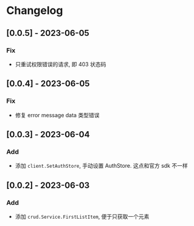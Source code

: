 # Changelog

## [0.0.5] - 2023-06-05

### Fix

- 只重试权限错误的请求, 即 403 状态码

## [0.0.4] - 2023-06-05

### Fix

- 修复 error message data 类型错误

## [0.0.3] - 2023-06-04

### Add

- 添加 `client.SetAuthStore`, 手动设置 AuthStore. 这点和官方 sdk 不一样

## [0.0.2] - 2023-06-03

### Add

- 添加 `crud.Service.FirstListItem`, 便于只获取一个元素

